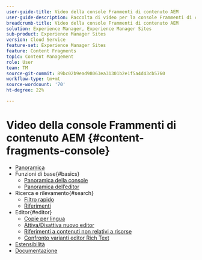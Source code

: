 ```yaml
---
user-guide-title: Video della console Frammenti di contenuto AEM
user-guide-description: Raccolta di video per la console Frammenti di contenuto Adobe Experience Manager.
breadcrumb-title: Video della console Frammenti di contenuto AEM
solution: Experience Manager, Experience Manager Sites
sub-product: Experience Manager Sites
version: Cloud Service
feature-set: Experience Manager Sites
feature: Content Fragments
topic: Content Management
role: User
team: TM
source-git-commit: 89bc02b9ead98063ea31301b2e1f5a4d43cb5760
workflow-type: tm+mt
source-wordcount: '70'
ht-degree: 22%

---
```



# Video della console Frammenti di contenuto AEM {#content-fragments-console}

+ [Panoramica](overview.md)
+ Funzioni di base{#basics}
   + [Panoramica della console](./basics/content-fragments-console.md)
   + [Panoramica dell’editor](./basics/content-fragment-editor.md)
+ Ricerca e rilevamento{#search}
   + [Filtro rapido](search/fast-filtering.md)
   + [Riferimenti](search/references.md)
+ Editor{#editor}
   + [Copie per lingua](editor/language-copies.md)
   + [Attiva/Disattiva nuovo editor](editor/new-editor-toggle.md)
   + [Riferimenti a contenuti non relativi a risorse](editor/non-asset-content-references.md)
   + [Confronto varianti editor Rich Text](editor/rte-variant-compare.md)
+ [Estensibilità](https://experienceleague.adobe.com/docs/experience-manager-learn/cloud-service/developing/extensibility/content-fragments/overview.html)
+ [Documentazione](https://experienceleague.adobe.com/docs/experience-manager-cloud-service/content/sites/administering/content-fragments/content-fragments-console.html?lang=it)
